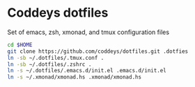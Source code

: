 Coddeys dotfiles
============
Set of emacs, zsh, xmonad, and tmux configuration files


```sh
cd $HOME
git clone https://github.com/coddeys/dotfiles.git .dotfies
ln -sb ~/.dotfiles/.tmux.conf .
ln -sb ~/.dotfiles/.zshrc .
ln -s ~/.dotfiles/.emacs.d/init.el .emacs.d/init.el
ln -s ~/.xmonad/xmonad.hs .xmonad/xmonad.hs
```
